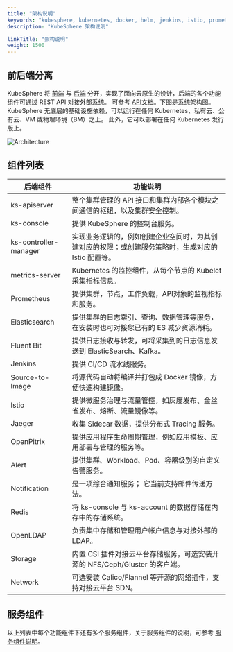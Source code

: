 ```yaml
---
title: "架构说明"
keywords: "kubesphere, kubernetes, docker, helm, jenkins, istio, prometheus, devops, service mesh，架构说明，架构"
description: "KubeSphere 架构说明"

linkTitle: "架构说明"
weight: 1500
---
```


## 前后端分离

KubeSphere 将 [前端](https://github.com/whenegghitsrock/console) 与 [后端](https://github.com/whenegghitsrock/kubesphere-carryon) 分开，实现了面向云原生的设计，后端的各个功能组件可通过 REST API 对接外部系统。 可参考 [API文档](../../reference/api-docs/)。下图是系统架构图。 KubeSphere 无底层的基础设施依赖，可以运行在任何 Kubernetes、私有云、公有云、VM 或物理环境（BM）之上。 此外，它可以部署在任何 Kubernetes 发行版上。

![Architecture](https://pek3b.qingstor.com/kubesphere-docs/png/20190810073322.png)

## 组件列表

| 后端组件 | 功能说明 |
|---|---|
| ks-apiserver | 整个集群管理的 API 接口和集群内部各个模块之间通信的枢纽，以及集群安全控制。|
| ks-console | 提供 KubeSphere 的控制台服务。|
| ks-controller-manager | 实现业务逻辑的，例如创建企业空间时，为其创建对应的权限；或创建服务策略时，生成对应的 Istio 配置等。|
| metrics-server | Kubernetes 的监控组件，从每个节点的 Kubelet 采集指标信息。|
| Prometheus | 提供集群，节点，工作负载，API对象的监视指标和服务。|
| Elasticsearch | 提供集群的日志索引、查询、数据管理等服务，在安装时也可对接您已有的 ES 减少资源消耗。|
| Fluent Bit | 提供日志接收与转发，可将采集到的⽇志信息发送到 ElasticSearch、Kafka。 |
| Jenkins | 提供 CI/CD 流水线服务。|
| Source-to-Image | 将源代码自动将编译并打包成 Docker 镜像，方便快速构建镜像。|
| Istio | 提供微服务治理与流量管控，如灰度发布、金丝雀发布、熔断、流量镜像等。|
| Jaeger | 收集 Sidecar 数据，提供分布式 Tracing 服务。|
| OpenPitrix | 提供应用程序生命周期管理，例如应用模板、应用部署与管理的服务等。|
| Alert | 提供集群、Workload、Pod、容器级别的自定义告警服务。|
| Notification | 是一项综合通知服务； 它当前支持邮件传递方法。|
| Redis | 将 ks-console 与 ks-account 的数据存储在内存中的存储系统。|
| OpenLDAP | 负责集中存储和管理用户帐户信息与对接外部的 LDAP。|
| Storage | 内置 CSI 插件对接云平台存储服务，可选安装开源的 NFS/Ceph/Gluster 的客户端。|
| Network | 可选安装 Calico/Flannel 等开源的网络插件，支持对接云平台 SDN。|

## 服务组件

以上列表中每个功能组件下还有多个服务组件，关于服务组件的说明，可参考 [服务组件说明](../../pluggable-components/)。
